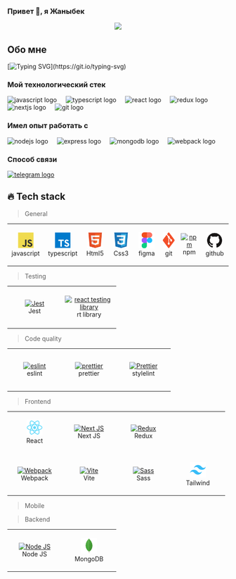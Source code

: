 ### Привет 👋, я Жаныбек

<div align="center">
  <a href="#"><img src="https://raw.githubusercontent.com/hasibul-hasan-shuvo/hasibul-hasan-shuvo/main/images/coding-boy.gif" width="500"/></a>
</div>

## Обо мне
[![Typing SVG](https://readme-typing-svg.demolab.com?font=Fira+Code&weight=500&size=48&duration=2000&pause=1000&center=true&vCenter=true&multiline=true&random=false&width=2000&height=300&lines=Frontend+%D1%80%D0%B0%D0%B7%D1%80%D0%B0%D0%B1%D0%BE%D1%82%D1%87%D0%B8%D0%BA;%D0%A3%D0%BC%D0%B5%D1%8E+%D1%80%D0%B0%D0%B1%D0%BE%D1%82%D0%B0%D1%82%D1%8C+%D0%B2+%D0%BA%D0%BE%D0%BC%D0%B0%D0%BD%D0%B4%D0%B5%2C+%D1%82%D0%B0%D0%BA+%D0%B8+%D1%81%D0%B0%D0%BC%D0%BE%D1%81%D1%82%D0%BE%D1%8F%D1%82%D0%B5%D0%BB%D1%8C%D0%BD%D0%BE;%D0%A6%D0%B5%D0%BD%D1%8E+%D1%85%D0%BE%D1%80%D0%BE%D1%88%D0%B8%D0%B9+%D0%BA%D0%BE%D0%B4%2C+%D0%BA%D0%BE%D0%BB%D0%BB%D0%B5%D0%B3+%D0%B8+%D0%BE%D1%82%D0%BB%D0%B0%D0%B6%D0%B5%D0%BD%D0%BD%D1%8B%D0%B5+%D0%BF%D1%80%D0%BE%D1%86%D0%B5%D1%81%D1%81%D1%8B.)](https://git.io/typing-svg)

### Мой технологический стек
<div align="left">
  <img src="https://cdn.jsdelivr.net/gh/devicons/devicon/icons/javascript/javascript-original.svg" height="40" alt="javascript logo"  />
  <img width="12" />
  <img src="https://cdn.jsdelivr.net/gh/devicons/devicon/icons/typescript/typescript-original.svg" height="40" alt="typescript logo"  />
  <img width="12" />
  <img src="https://cdn.jsdelivr.net/gh/devicons/devicon/icons/react/react-original.svg" height="40" alt="react logo"  />
  <img width="12" />
  <img src="https://cdn.jsdelivr.net/gh/devicons/devicon/icons/redux/redux-original.svg" height="40" alt="redux logo"  />
  <img width="12" />
  <img src="https://skillicons.dev/icons?i=nextjs" height="40" alt="nextjs logo"  />
  <img width="12" />
  <img src="https://cdn.jsdelivr.net/gh/devicons/devicon/icons/git/git-original.svg" height="40" alt="git logo"  />
</div>

### Имел опыт работать с 
<div align="left">
  <img src="https://cdn.jsdelivr.net/gh/devicons/devicon/icons/nodejs/nodejs-original.svg" height="40" alt="nodejs logo"  />
  <img width="12" />
  <img src="https://skillicons.dev/icons?i=express" height="40" alt="express logo"  />
  <img width="12" />
  <img src="https://cdn.jsdelivr.net/gh/devicons/devicon/icons/mongodb/mongodb-original.svg" height="40" alt="mongodb logo"  />
  <img width="12" />
  <img src="https://cdn.jsdelivr.net/gh/devicons/devicon/icons/webpack/webpack-original.svg" height="40" alt="webpack logo"  />
</div>

### Способ связи
<div align="left">
  <a href="https://t.me/Janybek_Frontend_Developer" target="_blank">
    <img src="https://img.shields.io/static/v1?message=Telegram&logo=telegram&label=&color=2CA5E0&logoColor=white&labelColor=&style=for-the-badge" height="40" alt="telegram logo"  />
  </a>
</div>

<h2 align="left" id="debabin-stack">🔥 Tech stack</h2>

> General

<table width='100%'>
  <tr>
    <td align="center" width="110" height="90">
      <a href="#debabin-stack">
        <img src="https://raw.githubusercontent.com/devicons/devicon/1119b9f84c0290e0f0b38982099a2bd027a48bf1/icons/javascript/javascript-original.svg" width="36" height="36" alt="javascript" />
      </a>
      <br>javascript
    </td>
    <td align="center" width="110" height="90">
      <a href="#debabin-stack">
        <img src="https://raw.githubusercontent.com/devicons/devicon/1119b9f84c0290e0f0b38982099a2bd027a48bf1/icons/typescript/typescript-original.svg" width="36" height="36" alt="typescript" />
      </a>
      <br>typescript
    </td>
        <td align="center" width="110" height="90">
      <a href="#debabin-stack">
        <img src="https://github.com/devicons/devicon/blob/master/icons/html5/html5-original.svg" width="36" height="36" alt="Html5" />
      </a>
      <br>Html5
    </td>
         <td align="center" width="110" height="90"> 
      <a href="#debabin-stack" >
        <img src="https://github.com/devicons/devicon/blob/master/icons/css3/css3-original.svg" width="36" height="36" alt="css3" />
      </a>
      <br>Css3
    </td>
    <td align="center" width="110" height="90">
      <a href="#debabin-stack" >
        <img src="https://raw.githubusercontent.com/devicons/devicon/1119b9f84c0290e0f0b38982099a2bd027a48bf1/icons/figma/figma-original.svg" width="36" height="36" alt="figma" />
      </a>
      <br>figma
    </td>
    <td align="center" width="110" height="90">
      <a href="#debabin-stack">
        <img src="https://raw.githubusercontent.com/devicons/devicon/1119b9f84c0290e0f0b38982099a2bd027a48bf1/icons/git/git-original.svg" width="36" height="36" alt="git" />
      </a>
      <br>git
    </td>
    <td align="center" width="110" height="90"> 
      <a href="#debabin-stack">
        <img src="https://brandeps.com/icon-download/N/Npm-icon-vector-05.svg" width="36" height="36" alt="npm" />
      </a>
      <br>npm
    </td>
     <td align="center" width="110" height="90"> 
      <a href="#debabin-stack" >
        <img src="https://github.com/devicons/devicon/blob/master/icons/github/github-original.svg" width="36" height="36" alt="github" />
      </a>
      <br>github
    </td>
  </tr> 
</table>

> Testing

<table width='100%'>
  <tr>
     <td align="center" width="110" height="90"> 
      <a href="#debabin-stack" >
        <img src="https://brandeps.com/icon-download/J/Jest-icon-vector-02.svg" width="36" height="36" alt="Jest" />
      </a>
      <br>Jest
    </td>
    <td align="center" width="110" height="90"> 
      <a href="#debabin-stack">
        <img src="https://assets.devographics.com/projects/testing_library.png" width="36" height="36" alt="react testing library" />
      </a>
      <br>rt library
    </td>
  </tr> 
</table>

> Code quality

<table width='100%'>
  <tr>
     <td align="center" width="110" height="90">
      <a href="#debabin-stack">
        <img src="https://brandeps.com/icon-download/E/Eslint-icon-vector-02.svg" width="36" height="36" alt="eslint" />
      </a>
      <br>eslint
    </td>
    <td align="center" width="110" height="90">
      <a href="#debabin-stack">
        <img src="https://brandeps.com/icon-download/P/Prettier-icon-vector-02.svg" width="36" height="36" alt="prettier" />
      </a>
      <br>prettier
    </td>
        <td align="center" width="110" height="90">
      <a href="#debabin-stack">
        <img src="https://brandeps.com/logo-download/S/Stylelint-logo-vector-01.svg" width="36" height="36" alt="Prettier" />
      </a>
      <br>stylelint
    </td>
  </tr> 
</table>

> Frontend

<table width='100%'>
  <tr>
   <td align="center" width="110" height="90">
      <a href="#debabin-stack">
        <img src="https://github.com/devicons/devicon/blob/master/icons/react/react-original.svg" width="36" height="36" alt="React" />
      </a>
      <br>React
    </td>
     <td align="center" width="110" height="90">
      <a href="#debabin-stack" >
        <img src="https://raw.githubusercontent.com/samfromaway/samfromaway/master/.github/images/nextjs.png" width="36" height="36" alt="Next JS" />
      </a>
      <br>Next JS
    </td>
 <td align="center" width="110" height="90">
      <a href="#debabin-stack" >
        <img src="https://cdn.worldvectorlogo.com/logos/redux.svg" width="36" height="36" alt="Redux" />
      </a>
      <br>Redux
    </td>
  </tr> 
    <tr>
    <td align="center" width="110" height="90"> 
      <a href="#debabin-stack" >
        <img src="https://brandeps.com/icon-download/W/Webpack-icon-vector-02.svg" width="36" height="36" alt="Webpack" />
      </a>
      <br>Webpack
    </td>
    <td align="center" width="110" height="90"> 
      <a href="#debabin-stack" >
        <img src="https://vitejs.dev/logo.svg" width="36" height="36" alt="Vite" />
      </a>
      <br>Vite
    </td> 
    <td align="center" width="110" height="90">
      <a href="#debabin-stack">
        <img src="https://brandeps.com/icon-download/S/Sass-icon-vector-04.svg" width="36" height="36" alt="Sass" />
      </a>
      <br>Sass
    </td>
   <td align="center" width="110" height="90">
      <a href="#debabin-stack">
        <img src="https://github.com/devicons/devicon/blob/master/icons/tailwindcss/tailwindcss-original.svg" width="36" height="36" alt="Tailwind" />
      </a>
      <br>Tailwind
    </td>
  </tr> 
</table>

> Mobile

> Backend

<table width='100%'>
  <tr>
    <td align="center" width="110" height="90"> 
      <a href="#debabin-stack" >
        <img src="https://brandeps.com/icon-download/N/Nodejs-icon-vector-02.svg" width="36" height="36" alt="Node JS" />
      </a>
      <br>Node JS
    </td>
    <td align="center" width="110" height="90">
      <a href="#debabin-stack" >
        <img src="https://github.com/devicons/devicon/blob/master/icons/mongodb/mongodb-original.svg" width="36" height="36" alt="Mongo DB" />
      </a>
      <br>MongoDB
    </td>
  </tr> 
</table>
<!--
**Gleef132/Gleef132** is a ✨ _special_ ✨ repository because its `README.md` (this file) appears on your GitHub profile.
